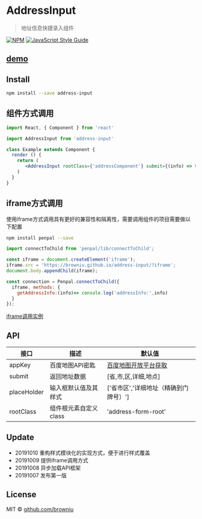 # AddressInput

> 地址信息快捷录入组件

[![NPM](https://img.shields.io/npm/v/test.svg)](https://www.npmjs.com/package/address-input) [![JavaScript Style Guide](https://img.shields.io/badge/code_style-standard-brightgreen.svg)](https://standardjs.com)

## [demo](https://browniu.github.io/address-input/)
## Install

```bash
npm install --save address-input
```

## 组件方式调用

```jsx
import React, { Component } from 'react'

import AddressInput from 'address-input'

class Example extends Component {
  render () {
    return (
       <AddressInput rootClass={'addressComponent'} submit={(info) => this.submitData(info)} style={{padding: '20px 0'}}/>
    )
  }
}
```

## iframe方式调用
使用iframe方式调用具有更好的兼容性和隔离性，需要调用组件的项目需要做以下配置

```bash
npm install penpal --save
```

```JavaScript
import connectToChild from 'penpal/lib/connectToChild';

const iframe = document.createElement('iframe');
iframe.src = 'https://browniu.github.io/address-input/?iframe';
document.body.appendChild(iframe);

const connection = Penpal.connectToChild({
  iframe, methods: {
    getAddressInfo:(info)=> console.log('addressInfo:',info)
  }
});
```
[iframe调用实例](https://github.com/browniu/address-input/blob/master/iframeTest/index.html)

## API

| 接口        | 描述                 | 默认值                                                       |
| ----------- | -------------------- | ------------------------------------------------------------ |
| appKey      | 百度地图API密匙         | [百度地图开放平台获取](http://lbsyun.baidu.com/apiconsole/key?application=key) |
| submit      | 返回地址数据         | [省,市,区,详细,地点]                                         |
| placeHolder | 输入框默认值及其样式 | ['省市区','详细地址（精确到门牌号）'] |
| rootClass | 组件根元素自定义class | 'address-form-root' |



## Update
* 20191010 重构样式模块化的实现方式，便于进行样式覆盖
* 20191009 提供iframe调用方式
* 20191008 异步加载API框架
* 20191007 发布第一版


## License

MIT © [github.com/browniu](https://github.com/github.com/browniu)



